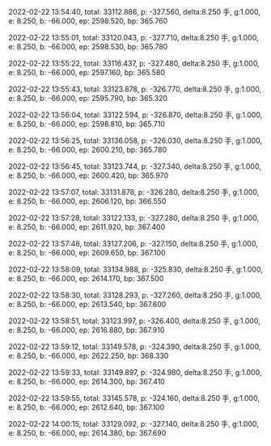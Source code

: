 2022-02-22 13:54:40, total: 33112.886, p: -327.560, delta:8.250 手, g:1.000, e: 8.250, b: -66.000, ep: 2598.520, bp: 365.760

2022-02-22 13:55:01, total: 33120.043, p: -327.710, delta:8.250 手, g:1.000, e: 8.250, b: -66.000, ep: 2598.530, bp: 365.780

2022-02-22 13:55:22, total: 33116.437, p: -327.480, delta:8.250 手, g:1.000, e: 8.250, b: -66.000, ep: 2597.160, bp: 365.580

2022-02-22 13:55:43, total: 33123.878, p: -326.770, delta:8.250 手, g:1.000, e: 8.250, b: -66.000, ep: 2595.790, bp: 365.320

2022-02-22 13:56:04, total: 33122.594, p: -326.870, delta:8.250 手, g:1.000, e: 8.250, b: -66.000, ep: 2598.810, bp: 365.710

2022-02-22 13:56:25, total: 33136.058, p: -326.030, delta:8.250 手, g:1.000, e: 8.250, b: -66.000, ep: 2600.210, bp: 365.780

2022-02-22 13:56:45, total: 33123.744, p: -327.340, delta:8.250 手, g:1.000, e: 8.250, b: -66.000, ep: 2600.420, bp: 365.970

2022-02-22 13:57:07, total: 33131.878, p: -326.280, delta:8.250 手, g:1.000, e: 8.250, b: -66.000, ep: 2606.120, bp: 366.550

2022-02-22 13:57:28, total: 33122.133, p: -327.280, delta:8.250 手, g:1.000, e: 8.250, b: -66.000, ep: 2611.920, bp: 367.400

2022-02-22 13:57:48, total: 33127.206, p: -327.150, delta:8.250 手, g:1.000, e: 8.250, b: -66.000, ep: 2609.650, bp: 367.100

2022-02-22 13:58:09, total: 33134.988, p: -325.830, delta:8.250 手, g:1.000, e: 8.250, b: -66.000, ep: 2614.170, bp: 367.500

2022-02-22 13:58:30, total: 33128.293, p: -327.260, delta:8.250 手, g:1.000, e: 8.250, b: -66.000, ep: 2613.540, bp: 367.600

2022-02-22 13:58:51, total: 33123.997, p: -326.400, delta:8.250 手, g:1.000, e: 8.250, b: -66.000, ep: 2616.880, bp: 367.910

2022-02-22 13:59:12, total: 33149.578, p: -324.390, delta:8.250 手, g:1.000, e: 8.250, b: -66.000, ep: 2622.250, bp: 368.330

2022-02-22 13:59:33, total: 33149.897, p: -324.980, delta:8.250 手, g:1.000, e: 8.250, b: -66.000, ep: 2614.300, bp: 367.410

2022-02-22 13:59:55, total: 33145.578, p: -324.160, delta:8.250 手, g:1.000, e: 8.250, b: -66.000, ep: 2612.640, bp: 367.100

2022-02-22 14:00:15, total: 33129.092, p: -327.140, delta:8.250 手, g:1.000, e: 8.250, b: -66.000, ep: 2614.380, bp: 367.690
